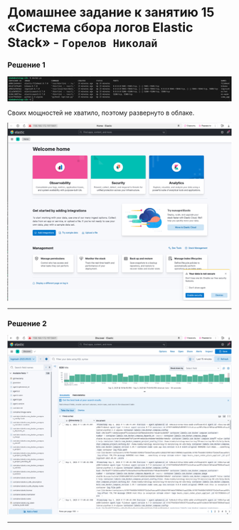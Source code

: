 # Домашнее задание к занятию 15 «Система сбора логов Elastic Stack» - `Горелов Николай`

### Решение 1

![](img/monitoring-elk-01.png)

Своих мощностей не хватило, поэтому развернуто в облаке.

![](img/monitoring-elk-02.png)  

---

### Решение 2

![](img/monitoring-elk-03.png)

---